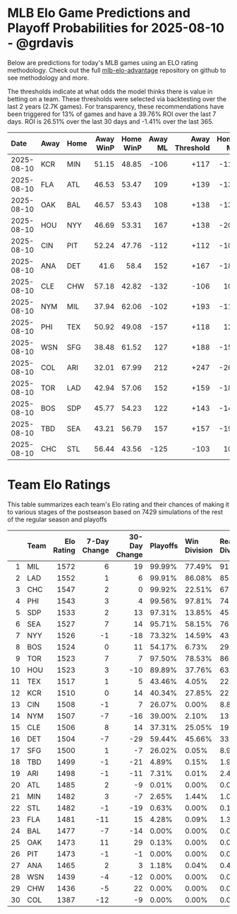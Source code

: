 # MLB Elo Game Predictions and Playoff Probabilities for 2025-08-10 - @grdavis
Below are predictions for today's MLB games using an ELO rating methodology. Check out the full [mlb-elo-advantage](https://github.com/grdavis/mlb-elo-advantage) repository on github to see methodology and more.

The thresholds indicate at what odds the model thinks there is value in betting on a team. These thresholds were selected via backtesting over the last 2 years (2.7K games). For transparency, these recommendations have been triggered for 13% of games and have a 39.76% ROI over the last 7 days. ROI is 26.51% over the last 30 days and -1.41% over the last 365.

| Date       | Away   | Home   |   Away WinP |   Home WinP |   Away ML |   Away Threshold |   Home ML |   Home Threshold |
|:-----------|:-------|:-------|------------:|------------:|----------:|-----------------:|----------:|-----------------:|
| 2025-08-10 | KCR    | MIN    |       51.15 |       48.85 |      -106 |             +117 |      -117 |             +127 |
| 2025-08-10 | FLA    | ATL    |       46.53 |       53.47 |       109 |             +139 |      -132 |             +108 |
| 2025-08-10 | OAK    | BAL    |       46.57 |       53.43 |       108 |             +138 |      -132 |             +108 |
| 2025-08-10 | HOU    | NYY    |       46.69 |       53.31 |       167 |             +138 |      -207 |             +108 |
| 2025-08-10 | CIN    | PIT    |       52.24 |       47.76 |      -112 |             +112 |      -109 |             +132 |
| 2025-08-10 | ANA    | DET    |       41.6  |       58.4  |       152 |             +167 |      -187 |             -111 |
| 2025-08-10 | CLE    | CHW    |       57.18 |       42.82 |      -132 |             -106 |       108 |             +159 |
| 2025-08-10 | NYM    | MIL    |       37.94 |       62.06 |      -102 |             +193 |      -119 |             -127 |
| 2025-08-10 | PHI    | TEX    |       50.92 |       49.08 |      -157 |             +118 |       129 |             +126 |
| 2025-08-10 | WSN    | SFG    |       38.48 |       61.52 |       127 |             +188 |      -155 |             -124 |
| 2025-08-10 | COL    | ARI    |       32.01 |       67.99 |       212 |             +247 |      -267 |             -158 |
| 2025-08-10 | TOR    | LAD    |       42.94 |       57.06 |       152 |             +159 |      -187 |             -106 |
| 2025-08-10 | BOS    | SDP    |       45.77 |       54.23 |       122 |             +143 |      -148 |             +105 |
| 2025-08-10 | TBD    | SEA    |       43.21 |       56.79 |       157 |             +157 |      -194 |             -105 |
| 2025-08-10 | CHC    | STL    |       56.44 |       43.56 |      -125 |             -103 |       103 |             +155 |

# Team Elo Ratings
This table summarizes each team's Elo rating and their chances of making it to various stages of the postseason based on 7429 simulations of the rest of the regular season and playoffs

|    | Team   |   Elo Rating |   7-Day Change |   30-Day Change | Playoffs   | Win Division   | Reach Div. Rd.   | Reach CS   | Reach WS   | Win WS   |
|---:|:-------|-------------:|---------------:|----------------:|:-----------|:---------------|:-----------------|:-----------|:-----------|:---------|
|  1 | MIL    |         1572 |              6 |              19 | 99.99%     | 77.49%         | 91.59%           | 57.15%     | 35.52%     | 25.68%   |
|  2 | LAD    |         1552 |              1 |               6 | 99.91%     | 86.08%         | 85.89%           | 47.88%     | 23.27%     | 14.98%   |
|  3 | CHC    |         1547 |              2 |               0 | 99.92%     | 22.51%         | 67.61%           | 30.19%     | 15.51%     | 9.18%    |
|  4 | PHI    |         1543 |              3 |               4 | 99.56%     | 97.81%         | 74.38%           | 34.96%     | 14.66%     | 9.09%    |
|  5 | SDP    |         1533 |              2 |              13 | 97.31%     | 13.85%         | 45.58%           | 18.16%     | 7.77%      | 3.93%    |
|  6 | SEA    |         1527 |              7 |              14 | 95.71%     | 58.15%         | 76.01%           | 41.12%     | 21.94%     | 8.05%    |
|  7 | NYY    |         1526 |             -1 |             -18 | 73.32%     | 14.59%         | 43.69%           | 22.95%     | 12.10%     | 4.91%    |
|  8 | BOS    |         1524 |              0 |              11 | 54.17%     | 6.73%          | 29.03%           | 14.60%     | 7.89%      | 2.99%    |
|  9 | TOR    |         1523 |              7 |               7 | 97.50%     | 78.53%         | 86.42%           | 45.15%     | 23.00%     | 7.96%    |
| 10 | HOU    |         1523 |              3 |             -10 | 89.89%     | 37.76%         | 63.10%           | 31.67%     | 15.68%     | 5.57%    |
| 11 | TEX    |         1517 |              1 |               5 | 43.46%     | 4.05%          | 22.39%           | 10.73%     | 5.64%      | 1.80%    |
| 12 | KCR    |         1510 |              0 |              14 | 40.34%     | 27.85%         | 22.52%           | 10.08%     | 4.09%      | 1.28%    |
| 13 | CIN    |         1508 |             -1 |               7 | 26.07%     | 0.00%          | 8.86%            | 3.32%      | 0.98%      | 0.39%    |
| 14 | NYM    |         1507 |             -7 |             -16 | 39.00%     | 2.10%          | 13.15%           | 4.25%      | 1.24%      | 0.50%    |
| 15 | CLE    |         1506 |              8 |              14 | 37.31%     | 25.05%         | 19.72%           | 8.29%      | 3.41%      | 1.05%    |
| 16 | DET    |         1504 |             -7 |             -29 | 59.44%     | 45.66%         | 33.67%           | 14.09%     | 5.73%      | 2.05%    |
| 17 | SFG    |         1500 |              1 |              -7 | 26.02%     | 0.05%          | 8.96%            | 2.91%      | 0.82%      | 0.35%    |
| 18 | TBD    |         1499 |             -1 |             -21 | 4.89%      | 0.15%          | 1.92%            | 0.82%      | 0.34%      | 0.12%    |
| 19 | ARI    |         1498 |             -1 |             -11 | 7.31%      | 0.01%          | 2.44%            | 0.75%      | 0.17%      | 0.08%    |
| 20 | ATL    |         1485 |              2 |              -9 | 0.01%      | 0.00%          | 0.00%            | 0.00%      | 0.00%      | 0.00%    |
| 21 | MIN    |         1482 |              3 |              -7 | 2.65%      | 1.44%          | 1.08%            | 0.35%      | 0.16%      | 0.03%    |
| 22 | STL    |         1482 |             -1 |             -19 | 0.63%      | 0.00%          | 0.19%            | 0.04%      | 0.01%      | 0.00%    |
| 23 | FLA    |         1481 |            -11 |              15 | 4.28%      | 0.09%          | 1.35%            | 0.38%      | 0.04%      | 0.01%    |
| 24 | BAL    |         1477 |             -7 |             -14 | 0.00%      | 0.00%          | 0.00%            | 0.00%      | 0.00%      | 0.00%    |
| 25 | OAK    |         1473 |             11 |              29 | 0.13%      | 0.00%          | 0.04%            | 0.03%      | 0.00%      | 0.00%    |
| 26 | PIT    |         1473 |             -1 |              -1 | 0.00%      | 0.00%          | 0.00%            | 0.00%      | 0.00%      | 0.00%    |
| 27 | ANA    |         1465 |              2 |               3 | 1.18%      | 0.04%          | 0.40%            | 0.11%      | 0.01%      | 0.00%    |
| 28 | WSN    |         1439 |             -4 |             -12 | 0.00%      | 0.00%          | 0.00%            | 0.00%      | 0.00%      | 0.00%    |
| 29 | CHW    |         1436 |             -5 |              22 | 0.00%      | 0.00%          | 0.00%            | 0.00%      | 0.00%      | 0.00%    |
| 30 | COL    |         1387 |            -12 |              -9 | 0.00%      | 0.00%          | 0.00%            | 0.00%      | 0.00%      | 0.00%    |